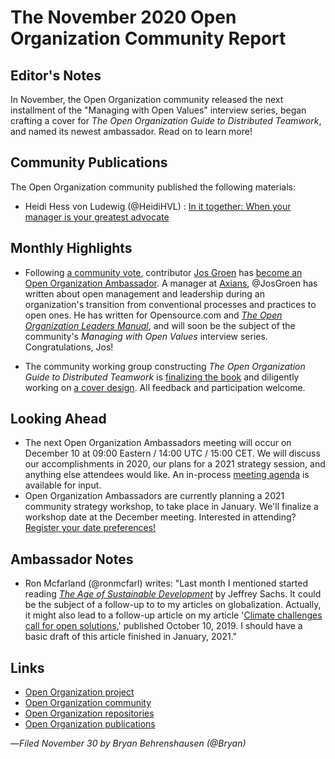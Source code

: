 # The November 2020 Open Organization Community Report

## Editor's Notes

In November, the Open Organization community released the next installment of the "Managing with Open Values" interview series, began crafting a cover for *The Open Organization Guide to Distributed Teamwork*, and named its newest ambassador. Read on to learn more!

## Community Publications

The Open Organization community published the following materials:

- Heidi Hess von Ludewig (@HeidiHVL) : [In it together: When your manager is your greatest advocate](https://opensource.com/open-organization/20/11/advocate-manager)

## Monthly Highlights

- Following [a community vote](https://github.com/open-organization/governance/issues/13), contributor [Jos Groen](https://opensource.com/users/jos-groen) has [become an Open Organization Ambassador](https://www.theopenorganization.community/t/jos-groen-named-open-organization-ambassador/180). A manager at [Axians](https://www.axians.com/en/), @JosGroen  has written about open management and leadership during an organization's transition from conventional processes and practices to open ones. He has written for Opensource.com and [*The Open Organization Leaders Manual*](https://github.com/open-organization/open-org-leaders-manual/blob/master/groen-transformation-leadership-hybrid-world.md), and will soon be the subject of the community's *Managing with Open Values* interview series. Congratulations, Jos!

- The community working group constructing *The Open Organization Guide to Distributed Teamwork* is [finalizing the book](https://github.com/open-organization/open-org-distributed-work-guide/milestone/1) and diligently working on [a cover design](https://github.com/open-organization/open-org-distributed-work-guide/issues/39). All feedback and participation welcome.

## Looking Ahead

- The next Open Organization Ambassadors meeting will occur on December 10 at 09:00 Eastern / 14:00 UTC / 15:00 CET. We will discuss our accomplishments in 2020, our plans for a 2021 strategy session, and anything else attendees would like. An in-process [meeting agenda](https://www.theopenorganization.community/t/december-10-2020-meeting/175) is available for input.
- Open Organization Ambassadors are currently planning a 2021 community strategy workshop, to take place in January. We'll finalize a workshop date at the December meeting. Interested in attending? [Register your date preferences!](https://www.theopenorganization.community/t/a-2021-strategy-workshop/176/3)

## Ambassador Notes

- Ron Mcfarland (@ronmcfarl) writes: "Last month I mentioned started reading [*The Age of Sustainable Development*](https://www.amazon.co.jp/Age-Sustainable-Development-Jeffrey-Sachs/dp/0231173156?ref_=d6k_applink_bb_marketplace) by Jeffrey Sachs. It could be the subject of a follow-up to to my articles on globalization. Actually, it might also lead to a follow-up article on my article '[Climate challenges call for open solutions](https://opensource.com/open-organization/19/10/global-energy-climate-challenges),' published October 10, 2019. I should have a basic draft of this article finished in January, 2021."

## Links

- [Open Organization project](http://theopenorganization.org/)
- [Open Organization community](http://theopenorganization.community)
- [Open Organization repositories](http://github.com/open-organization)
- [Open Organization publications](https://opensource.com/open-organization)

—*Filed November 30 by Bryan Behrenshausen (@Bryan)*